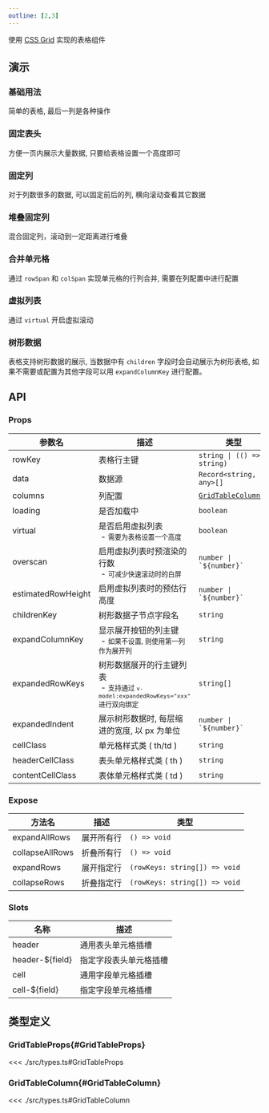 ```yaml
---
outline: [2,3]
---
```


使用 [CSS Grid](https://developer.mozilla.org/zh-CN/docs/Web/CSS/grid) 实现的表格组件

## 演示

### 基础用法

简单的表格, 最后一列是各种操作

### 固定表头

方便一页内展示大量数据, 只要给表格设置一个高度即可

### 固定列

对于列数很多的数据, 可以固定前后的列, 横向滚动查看其它数据

### 堆叠固定列

混合固定列，滚动到一定距离进行堆叠

### 合并单元格

通过 `rowSpan` 和 `colSpan` 实现单元格的行列合并, 需要在列配置中进行配置

### 虚拟列表

通过 `virtual` 开启虚拟滚动

### 树形数据

表格支持树形数据的展示, 当数据中有 `children` 字段时会自动展示为树形表格, 如果不需要或配置为其他字段可以用 `expandColumnKey` 进行配置。

## API

### Props

| 参数名 | 描述 | 类型 | 默认值 |
| --- | --- | --- | --- |
| rowKey | 表格行主键 | ``` string \| (() => string) ``` | `'id'` |
| data | 数据源 | `Record<string, any>[]` | - |
| columns | 列配置 | [`GridTableColumn[]`](#GridTableColumn) | - |
| loading | 是否加载中 | `boolean` | - |
| virtual | 是否启用虚拟列表<br>&nbsp;- <small>需要为表格设置一个高度</small> | `boolean` | - |
| overscan | 启用虚拟列表时预渲染的行数<br>&nbsp;- <small>可减少快速滚动时的白屏</small> | ``` number \| `${number}` ``` | `5` |
| estimatedRowHeight | 启用虚拟列表时的预估行高度 | ``` number \| `${number}` ``` | `50` |
| childrenKey | 树形数据子节点字段名 | `string` | `'children'` |
| expandColumnKey | 显示展开按钮的列主键<br>&nbsp;- <small>如果不设置, 则使用第一列作为展开列</small> | `string` | - |
| expandedRowKeys | 树形数据展开的行主键列表<br>&nbsp;- <small>支持通过 `v-model:expandedRowKeys="xxx"` 进行双向绑定</small> | `string[]` | - |
| expandedIndent | 展示树形数据时, 每层缩进的宽度, 以 px 为单位 | ``` number \| `${number}` ``` | `15` |
| cellClass | 单元格样式类 ( th/td ) | `string` | - |
| headerCellClass | 表头单元格样式类 ( th ) | `string` | - |
| contentCellClass | 表体单元格样式类 ( td ) | `string` | - |

### Expose

| 方法名 | 描述 | 类型 |
| --- | --- | --- |
| expandAllRows | 展开所有行 | `() => void` |
| collapseAllRows | 折叠所有行 | `() => void` |
| expandRows | 展开指定行 | `(rowKeys: string[]) => void` |
| collapseRows | 折叠指定行 | `(rowKeys: string[]) => void` |

### Slots

| 名称 | 描述 |
| --- | --- |
| header | 通用表头单元格插槽 |
| header-$\{field\} | 指定字段表头单元格插槽 |
| cell | 通用字段单元格插槽 |
| cell-$\{field\} | 指定字段单元格插槽 |

## 类型定义

### GridTableProps{#GridTableProps}

<<< ./src/types.ts#GridTableProps

### GridTableColumn{#GridTableColumn}

<<< ./src/types.ts#GridTableColumn
